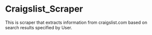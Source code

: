 # Craigslist_Scraper
This is scraper that extracts information from craigslist.com based on search results specified by User.
